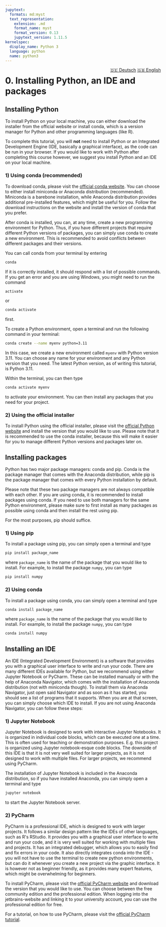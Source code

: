 ```yaml
---
jupytext:
  formats: md:myst
  text_representation:
    extension: .md
    format_name: myst
    format_version: 0.13
    jupytext_version: 1.11.5
kernelspec:
  display_name: Python 3
  language: python
  name: python3
---
```

<div style="float: right;">
  <a href="../../../de/installation.html" style="margin-left: 10px;">🇩🇪 Deutsch</a>
  <a href="../../../en/installation.html">🇬🇧 English</a>
</div>

# 0. Installing Python, an IDE and packages
## Installing Python
To install Python on your local machine, you can either download the installer
from the official website or install conda, which is a version manager for
Python and other programming languages (like R).

To complete this tutorial, you will **not** need to install Python or an Integrated Development Engine (IDE, basically a graphical interface), as the code can be run in your browser.
If you would like to work with Python after completing this course however, we suggest you install Python and an IDE on your local machine.
### 1) Using conda (recommended)
To download conda, please visit the [official conda website](https://conda.io/projects/conda/en/latest/user-guide/install/index.html).
You can choose to either install miniconda or Anaconda distribution (recommended). Miniconda is a barebone installation, while Anaconda distribution provides additional pre-installed features, which might be useful for you.
Follow the download instructions on the website and install the version of conda that you prefer.

After conda is installed, you can, at any time, create a new programming environment for Python. Thus, if you have different projects that require different Python versions of packages, you can simply use conda to create a new environment. This is recommended to avoid conflicts between different packages and their versions.

You can call conda from your terminal by entering 
```bash
conda
```
If it is correctly installed, it should respond with a list of possible commands. If you get an error and you are using Windows, you might need to run the command 
```bash
activate
```
or 
```bash
conda activate
```
first. 


To create a Python environment, open a terminal and run the following command in your terminal:

```bash
conda create --name myenv python=3.11
```
In this case, we create a new environment called `myenv` with Python version 3.11. You can choose any name for your environment and any Python version that you need. The latest Python version, as of writing this tutorial, is Python 3.11.

Within the terminal, you can then type
```bash 
conda activate myenv
```
to activate your environment. You can then install any packages that you need for your project.

### 2) Using the official installer
To install Python using the official installer, please visit the [official Python website](https://www.python.org/downloads/) and install the version that you would like to use.
Please note that it is recommended to use the conda installer, because this will make it easier for you to manage different Python versions and packages later on.

## Installing packages
Python has two major package managers: conda and pip. Conda is the package manager that comes with the Anaconda distribution, while pip is the package manager that comes with every Python installation by default.

Please note that these two package managers are not always compatible with each other. If you are using conda, it is recommended to install packages using conda. If you need to use both managers for the same Python environment, please make sure to first install as many packages as possible using conda and then install the rest using pip.

For the most purposes, pip should suffice.
### 1) Using pip
To install a package using pip, you can simply open a terminal and type
```bash
pip install package_name
```
where `package_name` is the name of the package that you would like to install. For example, to install the package `numpy`, you can type
```bash
pip install numpy
```
### 2) Using conda
To install a package using conda, you can simply open a terminal and type
```bash
conda install package_name
```
where `package_name` is the name of the package that you would like to install. For example, to install the package `numpy`, you can type
```bash
conda install numpy
```

## Installing an IDE
An IDE (Integrated Development Environment) is a software that provides you with a graphical user interface to write and run your code. There are many different IDEs available for Python, but we recommend using either Jupyter Notebook or PyCharm. 
These can be installed manually or with the help of Anaconda Navigator, which comes with the installation of Anaconda distribution (not with miniconda though). To install them via Anaconda Navigator, just open said Navigator and as soon as it has started, you should see a list of programs that it supports. When you are at that screen, you can simply choose which IDE to install. 
If you are not using Anaconda Navigator, you can follow these steps:

### 1) Jupyter Notebook
Jupyter Notebook is designed to work with interactive Jupyter Notebooks. It is organized in individual code blocks, which can be executed one at a time.
This is often used for teaching or demonstration purposes. E.g. this project is organized using Jupyter notebook-esque code blocks.
The downside of this IDE is that it is not very well suited for larger projects, as it is not designed to work with multiple files. For larger projects, we recommend using PyCharm.

The installation of Jupyter Notebook is included in the Anaconda distribution, so if you have installed Anaconda, you can simply open a terminal and type
```bash
jupyter notebook
```
to start the Jupyter Notebook server.

### 2) PyCharm
PyCharm is a professional IDE, which is designed to work with larger projects. It follows a similar design pattern like the IDEs of other languages, such as R's RStudio. It provides you with a graphical user interface to write and run your code, and it is very well suited for working with multiple files and projects.
It has an integrated debugger, which allows you to easily find and fix errors in your code. It also directly integrates conda into the IDE - you will not have to use the terminal to create new python environments, but can do it whenever you create a new project via the graphic interface.
It is however not as beginner friendly, as it provides many expert features, which might be overwhelming for beginners.

To install PyCharm, please visit the [official PyCharm website](https://www.jetbrains.com/pycharm/download/) and download the version that you would like to use. You can choose between the free community edition and the professional edition.
When logging into the jetbrains-website and linking it to your university account, you can use the professional edition for free.

For a tutorial, on how to use PyCharm, please visit the [official PyCharm tutorial](https://www.jetbrains.com/help/pycharm/quick-start-guide.html).